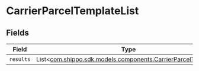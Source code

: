 # CarrierParcelTemplateList


## Fields

| Field                                                                                                            | Type                                                                                                             | Required                                                                                                         | Description                                                                                                      |
| ---------------------------------------------------------------------------------------------------------------- | ---------------------------------------------------------------------------------------------------------------- | ---------------------------------------------------------------------------------------------------------------- | ---------------------------------------------------------------------------------------------------------------- |
| `results`                                                                                                        | List<[com.shippo.sdk.models.components.CarrierParcelTemplate](../../models/components/CarrierParcelTemplate.md)> | :heavy_minus_sign:                                                                                               | N/A                                                                                                              |